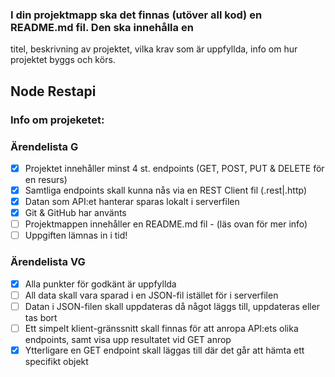 ### I din projektmapp ska det finnas (utöver all kod) en README.md fil. Den ska innehålla en
 titel, beskrivning av projektet, vilka krav som är uppfyllda, info om hur projektet byggs
 och körs.

## Node Restapi
### Info om projeketet:



### Ärendelista G
- [x] Projektet innehåller minst 4 st. endpoints (GET, POST, PUT & DELETE för en resurs)
- [x] Samtliga endpoints skall kunna nås via en REST Client fil (.rest|.http)
- [x] Datan som API:et hanterar sparas lokalt i serverfilen
- [x] Git & GitHub har använts
- [ ] Projektmappen innehåller en README.md fil - (läs ovan för mer info)
- [ ] Uppgiften lämnas in i tid!

### Ärendelista VG
- [x] Alla punkter för godkänt är uppfyllda
- [ ] All data skall vara sparad i en JSON-fil istället för i serverfilen
- [ ] Datan i JSON-filen skall uppdateras då något läggs till, uppdateras eller tas bort
- [ ] Ett simpelt klient-gränssnitt skall finnas för att anropa API:ets olika endpoints, samt
      visa upp resultatet vid GET anrop
- [x] Ytterligare en GET endpoint skall läggas till där det går att hämta ett specifikt objekt
